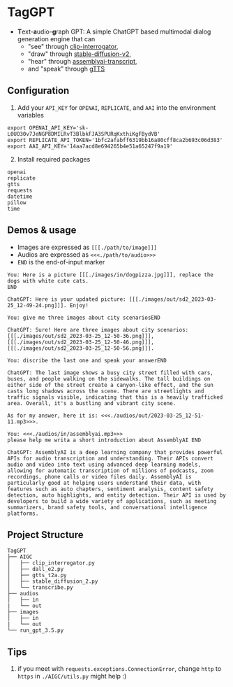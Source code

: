 # TagGPT

- **T**ext-**a**udio-**g**raph GPT: A simple ChatGPT based multimodal dialog generation engine that can
  - "see" through [clip-interrogator](https://replicate.com/pharmapsychotic/clip-interrogator),
  - "draw" through [stable-diffusion-v2](https://replicate.com/cjwbw/stable-diffusion-v2),
  - "hear" through [assemblyai-transcript](https://www.assemblyai.com/),
  - and "speak" through [gTTS](https://github.com/pndurette/gTTS)

## Configuration

1. Add your `API_KEY` for `OPENAI`, `REPLICATE`, and `AAI` into the environment variables

```
export OPENAI_API_KEY='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'
export REPLICATE_API_TOKEN='1bfc2afabff6319bb16a80cff8ca2b693c06d383'
export AAI_API_KEY='14aa7acd8e694265b4e51a65247f9a19'
```

2. Install required packages

```
openai
replicate
gtts
requests
datetime
pillow
time
```

## Demos & usage

- Images are expressed as `[[[./path/to/image]]]`
- Audios are expressed as `<<<./path/to/audio>>>`
- `END` is the end-of-input marker

```
You: Here is a picture [[[./images/in/dogpizza.jpg]]], replace the dogs with white cute cats.
END

ChatGPT: Here is your updated picture: [[[./images/out/sd2_2023-03-25_12-49-24.png]]]. Enjoy!
```

```
You: give me three images about city scenariosEND

ChatGPT: Sure! Here are three images about city scenarios:
[[[./images/out/sd2_2023-03-25_12-50-36.png]]], [[[./images/out/sd2_2023-03-25_12-50-46.png]]], [[[./images/out/sd2_2023-03-25_12-50-56.png]]].

You: discribe the last one and speak your answerEND

ChatGPT: The last image shows a busy city street filled with cars, buses, and people walking on the sidewalks. The tall buildings on either side of the street create a canyon-like effect, and the sun casts long shadows across the scene. There are streetlights and traffic signals visible, indicating that this is a heavily trafficked area. Overall, it's a bustling and vibrant city scene.

As for my answer, here it is: <<<./audios/out/2023-03-25_12-51-11.mp3>>>.
```

```
You: <<<./audios/in/assemblyai.mp3>>>
please help me writa a short introduction about AssemblyAI END

ChatGPT: AssemblyAI is a deep learning company that provides powerful APIs for audio transcription and understanding. Their APIs convert audio and video into text using advanced deep learning models, allowing for automatic transcription of millions of podcasts, zoom recordings, phone calls or video files daily. AssemblyAI is particularly good at helping users understand their data, with features such as auto chapters, sentiment analysis, content safety detection, auto highlights, and entity detection. Their API is used by developers to build a wide variety of applications, such as meeting summarizers, brand safety tools, and conversational intelligence platforms.
```

## Project Structure

```
TagGPT
├── AIGC
│   ├── clip_interrogator.py
│   ├── dall_e2.py
│   ├── gtts_t2a.py
│   ├── stable_diffusion_2.py
│   └── transcribe.py
├── audios
│   ├── in
|   └── out
├── images
│   ├── in
|   └── out
└── run_gpt_3.5.py
```

## Tips

1. if you meet with `requests.exceptions.ConnectionError`, change `http` to `https` in `./AIGC/utils.py` might help :)
